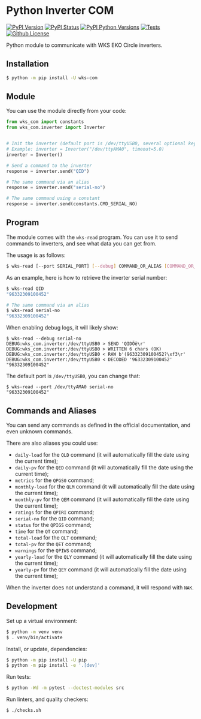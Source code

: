 # Python Inverter COM

[![PyPI Version](https://img.shields.io/pypi/v/wks-com.svg)](https://pypi.python.org/pypi/wks-com)
[![PyPI Status](https://img.shields.io/pypi/status/wks-com.svg)](https://pypi.python.org/pypi/wks-com)
[![PyPI Python Versions](https://img.shields.io/pypi/pyversions/wks-com.svg)](https://pypi.python.org/pypi/wks-com)
[![Tests](https://github.com/BoboTiG/python-wks-com/actions/workflows/tests.yml/badge.svg?branch=main)](https://github.com/BoboTiG/python-wks-com/actions/workflows/tests.yml)
[![Github License](https://img.shields.io/github/license/BoboTiG/python-wks-com.svg)](https://github.com/BoboTiG/python-wks-com/blob/main/LICENSE)

Python module to communicate with WKS EKO Circle inverters.

## Installation

```bash
$ python -m pip install -U wks-com
```

## Module

You can use the module directly from your code:

```python
from wks_com import constants
from wks_com.inverter import Inverter


# Init the inverter (default port is /dev/ttyUSB0, several optional keyword-arguments are available)
# Example: inverter = Inverter("/dev/ttyAMA0", timeout=5.0)
inverter = Inverter()

# Send a command to the inverter
response = inverter.send("QID")

# The same command via an alias
response = inverter.send("serial-no")

# The same command using a constant
response = inverter.send(constants.CMD_SERIAL_NO)
```

## Program

The module comes with the `wks-read` program.
You can use it to send commands to inverters, and see what data you can get from.

The usage is as follows:

```bash
$ wks-read [--port SERIAL_PORT] [--debug] COMMAND_OR_ALIAS [COMMAND_OR_ALIAS...]
```

As an example, here is how to retrieve the inverter serial number:

```bash
$ wks-read QID
"96332309100452"

# The same command via an alias
$ wks-read serial-no
"96332309100452"
```

When enabling debug logs, it will likely show:

```log
$ wks-read --debug serial-no
DEBUG:wks_com.inverter:/dev/ttyUSB0 > SEND 'QIDÖê\r'
DEBUG:wks_com.inverter:/dev/ttyUSB0 > WRITTEN 6 chars (OK)
DEBUG:wks_com.inverter:/dev/ttyUSB0 < RAW b'(96332309100452?\xf3\r'
DEBUG:wks_com.inverter:/dev/ttyUSB0 < DECODED '96332309100452'
"96332309100452"
```

The default port is `/dev/ttyUSB0`, you can change that:

```log
$ wks-read --port /dev/ttyAMA0 serial-no
"96332309100452"
```

## Commands and Aliases

You can send any commands as defined in the official documentation, and even unknown commands.

There are also aliases you could use:

- `daily-load` for the `QLD` command (it will automatically fill the date using the current time);
- `daily-pv` for the `QED` command (it will automatically fill the date using the current time);
- `metrics` for the `QPGS0` command;
- `monthly-load` for the `QLM` command (it will automatically fill the date using the current time);
- `monthly-pv` for the `QEM` command (it will automatically fill the date using the current time);
- `ratings` for the `QPIRI` command;
- `serial-no` for the `QID` command;
- `status` for the `QPIGS` command;
- `time` for the `QT` command;
- `total-load` for the `QLT` command;
- `total-pv` for the `QET` command;
- `warnings` for the `QPIWS` command;
- `yearly-load` for the `QLY` command (it will automatically fill the date using the current time);
- `yearly-pv` for the `QEY` command (it will automatically fill the date using the current time);

When the inverter does not understand a command, it will respond with `NAK`.

## Development

Set up a virtual environment:

```bash
$ python -m venv venv
$ . venv/bin/activate
```

Install, or update, dependencies:

```bash
$ python -m pip install -U pip
$ python -m pip install -e '.[dev]'
```

Run tests:

```bash
$ python -Wd -m pytest --doctest-modules src
```

Run linters, and quality checkers:

```bash
$ ./checks.sh
```
